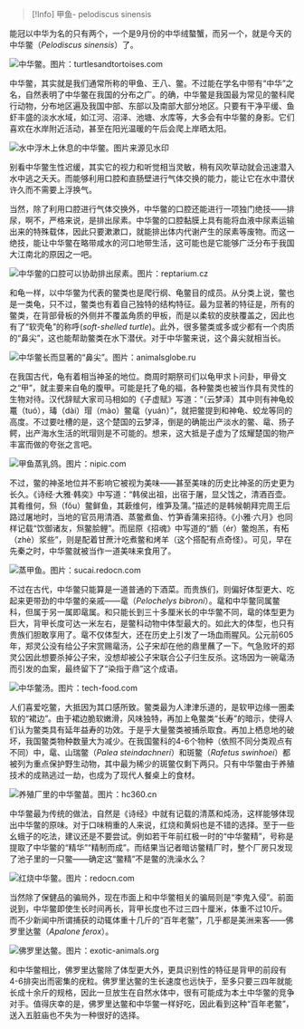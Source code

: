 > [!Info]
> 甲鱼- pelodiscus sinensis
> 
> 

能冠以中华为名的只有两个，一个是9月份的中华绒螯蟹，而另一个，就是今天的中华鳖（*Pelodiscus sinensis*）了。

![中华鳖。图片：turtlesandtortoises.com](https://2-im.guokr.com/sV5O5qRhdZHSMpwlI5z_ODx07pD_0QAxhKPQ-24bLkoVAwAADwIAAEpQ.jpg?imageView2/1/w/555/h/370)


中华鳖，其实就是我们通常所称的甲鱼、王八、鳖。不过能在学名中带有“中华”之名，自然表明了中华鳖在我国的分布之广。的确，中华鳖是我国最为常见的鳖科爬行动物，分布地区遍及我国中部、东部以及南部大部分地区。只要有干净平缓、鱼虾丰盛的淡水水域，如江河、沼泽、池塘、水库等，大多会有中华鳖的身影。它们喜欢在水岸附近活动，甚至在阳光温暖的午后会爬上岸晒太阳。

![水中浮木上休息的中华鳖。图片来源见水印](https://2-im.guokr.com/MVzZC7JGG1lGFAOLXOE3ClL2Ypza2vbnTrXFvNq6Op6KAgAAoQEAAEpQ.jpg?imageView2/1/w/555/h/356)


别看中华鳖生性迟缓，其实它的视力和听觉相当灵敏，稍有风吹草动就会迅速潜入水中逃之夭夭。而能够利用口腔和直肠壁进行气体交换的能力，能让它在水中潜伏许久而不需要上浮换气。

当然，除了利用口腔进行气体交换外，中华鳖的口腔还能进行一项独门绝技——排尿，啊不，严格来说，是排出尿素。中华鳖的口腔黏膜上具有能将血液中尿素运输出来的特殊载体，因此只要漱漱口，就能排出体内代谢产生的尿素等废物。而这一绝技，能让中华鳖在略带咸水的河口地带生活，这可能也是它能够广泛分布于我国大江南北的原因之一吧。

![中华鳖的口腔可以协助排出尿素。图片：reptarium.cz](https://3-im.guokr.com/wQk2og-YdFqjEym8SHolEagIswvBo9E3LDdFXeTza8MwAgAApAEAAEpQ.jpg?imageView2/1/w/555/h/416)


和龟一样，以中华鳖为代表的鳖类也是爬行纲、龟鳖目的成员。从分类上说，鳖也是一类龟，只不过，鳖类也有着自己独特的结构特征。最为显著的特征是，所有的鳖类，在背部骨板的外侧并不覆盖角质的甲板，而是以柔软的皮肤覆盖之，因此也有了“软壳龟”的称呼(*soft*-*shelled* *turtle*)。此外，很多鳖类或多或少都有一个肉质的“鼻尖”，这也能帮助鳖类在水下潜伏。对于中华鳖来说，这个鼻尖就相当长。

![中华鳖长而显著的“鼻尖”。图片：animalsglobe.ru](https://2-im.guokr.com/3n38yL69sCaGXoMBZFypERQLVaqRWRdWMOOpw8k5NXa8AgAADQIAAEpQ.jpg?imageView2/1/w/555/h/416)


在我国古代，龟有着相当神圣的地位。商周时期祭司们以龟甲求卜问卦，甲骨文之“甲”，就主要来自龟的腹甲。可能是托了龟的福，各种鳖类也被当作具有灵性的生物对待。汉代辞赋大家司马相如的《子虚赋》写道：“（云梦泽）其中则有神龟蛟鼍（tuó），瑇（dài）瑁（mào）鳖鼋（yuán）”，就把鳖提到和神龟、蛟龙等同的高度。不过要吐槽的是，这个楚国的云梦泽，倒是的确能出产淡水的鳖、鼋、扬子鳄，出产海水生活的玳瑁则是不可能的。想来，这大抵是子虚为了炫耀楚国的物产丰富而做的夸张之言吧。

![甲鱼蒸乳鸽。图片：nipic.com](https://1-im.guokr.com/KVuhJ2SQycGZIEL-ZRAR7k7SnpxoBjMBKpweV0moBLD5AwAAkwIAAEpQ.jpg?imageView2/1/w/555/h/359)


不过，鳖的神圣地位并不影响它被视为美味——甚至美味的历史比神圣的历史更为长久。《诗经·大雅·韩奕》中写道：“韩侯出祖，出宿于屠，显父饯之，清酒百壶。其肴维何，炰（fǒu）鳖鲜鱼，其蔌维何，维笋及蒲。”描述的是韩候朝拜完周王后路过屠地时，当地的官员用清酒、蒸鳖煮鱼、竹笋香蒲来招待。《小雅·六月》也同样记载“饮御诸友，炰鳖脍鲤”。而屈原《招魂》中写道的“胹（ér）鳖炮羔，有柘（zhè）浆些”，则是配着甘蔗汁吃煮鳖和烤羊（这个搭配有点奇怪）。可见，早在先秦之时，中华鳖就被当作一道美味来食用了。

![蒸甲鱼。图片：sucai.redocn.com](https://2-im.guokr.com/awFAMl3lqKltleBL36xWfiENzz4bC8dI33R8A0Qi8JLPAwAAVAIAAEpQ.jpg?imageView2/1/w/555/h/339)


不过在古代，中华鳖只能算是一道普通的下酒菜。而贵族们，则偏好体型更大、吃起来更带劲的中华鳖的亲戚——鼋（*Pelochelys bibroni*）。鼋和中华鳖同属鳖科，但属于另一属即鼋属。和只能长到三十多厘米长的中华鳖不同，鼋的体型更为巨大，背甲长度可达一米左右，是鳖科动物中体型最大的。如此大的体型，也只有贵族们胆敢享用了。鼋不仅体型大，还在历史上引发了一场血雨腥风。公元前605年，郑灵公没有给公子宋赏赐鼋汤，公子宋却在他的鼎里蘸了一下。气急败坏的郑灵公因此想要杀掉公子宋，没想却被公子宋联合公子归生反杀。这场因为一碗鼋汤而引发的血案，最终留下了“染指于鼎”这个成语。

![中华鳖汤。图片：tech-food.com](https://3-im.guokr.com/j0dhiCanIbFA1b_ltCVgwgqK6lbIMpMjvC45E--qifJcAwAAPgIAAEpQ.jpg?imageView2/1/w/555/h/370)


人们喜爱吃鳖，大抵因为其口感所致。鳖类最为人津津乐道的，是软甲边缘一圈柔软的“裙边”。由于裙边脆软嫩滑，风味独特，再加上龟鳖类“长寿”的暗示，使得人们认为鳖类具有延年益寿的功效。于是乎大量鳖类被捕杀取食。再加上栖息地的破坏，我国鳖类物种数量大为减少。在我国鳖科的4-6个物种（依照不同分类观点有不同）中，鼋、山瑞鳖（*Palea steindachneri*）和斑鳖（*Rafetus swinhoei*）都被列为重点保护野生动物，其中最为稀少的斑鳖仅剩下两只。只有中华鳖由于养殖技术的成熟逃过一劫，也成为了现代人餐桌上的食材。

![养殖厂里的中华鳖苗。图片：hc360.cn](https://3-im.guokr.com/GMIVR2MAKhC4U707_uLkSFoeAUbEEE4TLeQ_7dswS3pyAwAA2AEAAEpQ.jpg?imageView2/1/w/555/h/297)


中华鳖最为传统的做法，自然是《诗经》中就有记载的清蒸和炖汤，这样能够体现出中华鳖的原味。对于口味稍重的人来说，红烧和黄焖也是不错的选择。至于一些幺蛾子的吃法，建议还是不要尝试。例如若干年前红极一时的“中华鳖精”，号称是提取了中华鳖的“精华”“精制而成”。而结果当记者暗访鳖精厂时，整个厂房只发现了池子里的一只鳖——确定这“鳖精”不是鳖的洗澡水么？

![红烧中华鳖。图片：redocn.com](https://2-im.guokr.com/hkyob4ntLvkAf2pN2xZobRvtqBp2XTm9jeRMdBPc3EewAwAAWgIAAEpQ.jpg?imageView2/1/w/555/h/353)


当然除了保健品的骗局外，现在市面上和中华鳖相关的骗局则是“李鬼入侵”。前面说到，中华鳖即使生长时间再长，背甲长度也不过三四十厘米，体重不过10斤。而不少新闻中所谓捕获的动辄体重十几斤的“百年老鳖”，几乎都是美洲来客——佛罗里达鳖（*Apalone ferox*）。

![佛罗里达鳖。图片：exotic-animals.org](https://3-im.guokr.com/bVEWHrz5wPsAqCCsxdHCSiEidQQbQZxfY-GhvH0P7VAABQAAQgMAAEpQ.jpg?imageView2/1/w/555/h/361)


和中华鳖相比，佛罗里达鳖除了体型更大外，更具识别性的特征是背甲的前段有4-6排突出而密集的疣粒。佛罗里达鳖的生长速度也远快于，至多只要三四年就能长成十余斤的规格，因此一旦放生在自然水体中，很有可能成为本土中华鳖的竞争对手。值得庆幸的是，佛罗里达鳖和中华鳖一样好吃，因此看到这种“百年老鳖”，送入五脏庙也不失为一种很好的选择。

